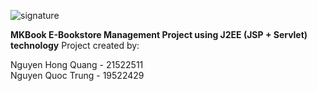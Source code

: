 ![signature](https://github.com/HiQuang210/MKBookJ2EE/assets/119526513/8d9dd2b0-db47-48ff-9898-ed7e3a0d07f6)

**MKBook E-Bookstore Management Project using J2EE (JSP + Servlet) technology**
Project created by: 

Nguyen Hong Quang - 21522511  <br>
Nguyen Quoc Trung - 19522429
